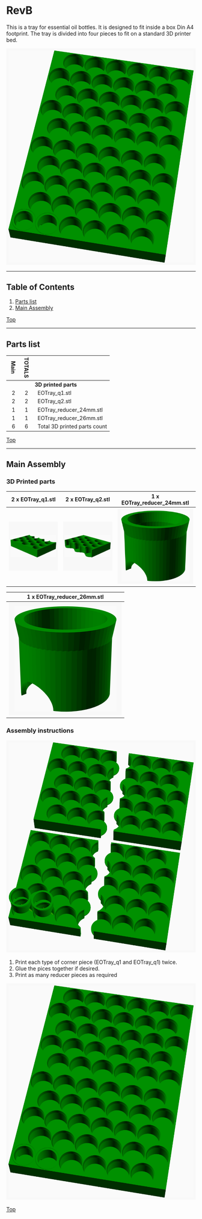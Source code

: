<a name="TOP"></a>
# RevB
This is a tray for essential oil bottles. It is designed to fit inside a box
Din A4 footprint. The tray is divided into four pieces to fit on a standard 
3D printer bed.

![Main Assembly](assemblies/main_assembled.png)


---
## Table of Contents
1. [Parts list](#Parts_list)
1. [Main Assembly](#main_assembly)

[Top](#TOP)

---
<a name="Parts_list"></a>
## Parts list
| <span style="writing-mode: vertical-rl; text-orientation: mixed;">Main</span> | <span style="writing-mode: vertical-rl; text-orientation: mixed;">TOTALS</span> |  |
|---:|---:|:---|
|  | | **3D printed parts** |
| &nbsp;&nbsp;2&nbsp; |  &nbsp;&nbsp;2&nbsp; | &nbsp;&nbsp;EOTray_q1.stl |
| &nbsp;&nbsp;2&nbsp; |  &nbsp;&nbsp;2&nbsp; | &nbsp;&nbsp;EOTray_q2.stl |
| &nbsp;&nbsp;1&nbsp; |  &nbsp;&nbsp;1&nbsp; | &nbsp;&nbsp;EOTray_reducer_24mm.stl |
| &nbsp;&nbsp;1&nbsp; |  &nbsp;&nbsp;1&nbsp; | &nbsp;&nbsp;EOTray_reducer_26mm.stl |
| &nbsp;&nbsp;6&nbsp; | &nbsp;&nbsp;6&nbsp; | &nbsp;&nbsp;Total 3D printed parts count |

[Top](#TOP)

---
<a name="main_assembly"></a>
## Main Assembly
### 3D Printed parts

| 2 x EOTray_q1.stl | 2 x EOTray_q2.stl | 1 x EOTray_reducer_24mm.stl |
|---|---|---|
| ![EOTray_q1.stl](stls/EOTray_q1.png) | ![EOTray_q2.stl](stls/EOTray_q2.png) | ![EOTray_reducer_24mm.stl](stls/EOTray_reducer_24mm.png) 


| 1 x EOTray_reducer_26mm.stl |
|---|
| ![EOTray_reducer_26mm.stl](stls/EOTray_reducer_26mm.png) 



### Assembly instructions
![main_assembly](assemblies/main_assembly.png)

1. Print each type of corner piece (EOTray_q1 and EOTray_q1) twice.
2. Glue the pices together if desired.
3. Print as many reducer pieces as required 

![main_assembled](assemblies/main_assembled.png)

[Top](#TOP)
